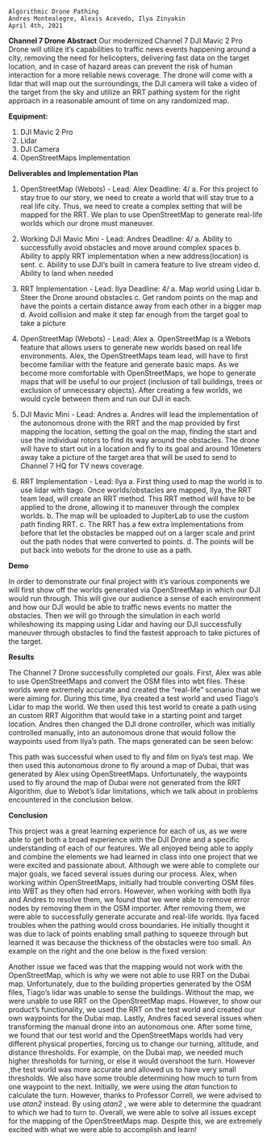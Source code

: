 ```
Algorithmic Drone Pathing
Andres Montealegre, Alexis Acevedo, Ilya Zinyakin
April 4th, 2021
```
**Channel 7 Drone Abstract**
Our modernized Channel 7 DJI Mavic 2 Pro Drone will utilize it’s capabilities to traffic news events
happening around a city, removing the need for helicopters, delivering fast data on the target location, and
in case of hazard areas can prevent the risk of human interaction for a more reliable news coverage. The
drone will come with a lidar that will map out the surroundings, the DJI camera will take a video of the
target from the sky and utilize an RRT pathing system for the right approach in a reasonable amount of
time on any randomized map.

**Equipment:**
1. DJI Mavic 2 Pro
2. Lidar
3. DJI Camera
4. OpenStreetMaps Implementation

**Deliverables and Implementation Plan**

1. OpenStreetMap (Webots) - Lead: Alex Deadline: 4/
    a. For this project to stay true to our story, we need to create a world that will stay true to a
       real life city. Thus, we need to create a complex setting that will be mapped for the RRT.
       We plan to use OpenStreetMap to generate real-life worlds which our drone must
       maneuver.
2. Working DJI Mavic Mini - Lead: Andres Deadline: 4/
    a. Ability to successfully avoid obstacles and move around complex spaces
    b. Ability to apply RRT implementation when a new address(location) is sent.
    c. Ability to use DJI’s built in camera feature to live stream video
    d. Ability to land when needed
3. RRT Implementation - Lead: Ilya Deadline: 4/
    a. Map world using Lidar
    b. Steer the Drone around obstacles
    c. Get random points on the map and have the points a certain distance away from each
       other in a bigger map
    d. Avoid collision and make it step far enough from the target goal to take a picture
 
1. OpenStreetMap (Webots) - Lead: Alex
    a. OpenStreetMap is a Webots feature that allows users to generate new worlds based on
       real life environments. Alex, the OpenStreetMaps team lead, will have to first become
       familiar with the feature and generate basic maps. As we become more comfortable with
       OpenStreetMaps, we hope to generate maps that will be useful to our project (inclusion of
       tall buildings, trees or exclusion of unnecessary objects). After creating a few worlds, we
       would cycle between them and run our DJI in each.
2. DJI Mavic Mini - Lead: Andres
    a. Andres will lead the implementation of the autonomous drone with the RRT and the map
       provided by first mapping the location, setting the goal on the map, finding the start and
       use the individual rotors to find its way around the obstacles. The drone will have to start
       out in a location and fly to its goal and around 10meters away take a picture of the target
       area that will be used to send to Channel 7 HQ for TV news coverage.
3. RRT Implementation - Lead: Ilya
    a. First thing used to map the world is to use lidar with tiago. Once worlds/obstacles are
       mapped, Ilya, the RRT team lead, will create an RRT method. This RRT method will
       have to be applied to the drone, allowing it to maneuver through the complex worlds.
    b. The map will be uploaded to JupiterLab to use the custom path finding RRT.
    c. The RRT has a few extra implementations from before that let the obstacles be mapped
       out on a larger scale and print out the path nodes that were converted to points.
    d. The points will be put back into webots for the drone to use as a path.

**Demo**

In order to demonstrate our final project with it’s various components we will first show off the worlds
generated via OpenStreetMap in which our DJI would run through. This will give our audience a sense of
each environment and how our DJI would be able to traffic news events no matter the obstacles. Then we
will go through the simulation in each world whileshowing its mapping using Lidar and having our DJI
successfully maneuver through obstacles to find the fastest approach to take pictures of the target.

**Results**

The Channel 7 Drone successfully completed our goals. First, Alex was able to use
OpenStreetMaps and convert the OSM files into wbt files. These worlds were extremely accurate and
created the “real-life” scenario that we were aiming for. During this time, Ilya created a test world and
used Tiago’s Lidar to map the world. We then used this test world to create a path using an custom RRT
Algorithm that would take in a starting point and target location. Andres then changed the DJI drone
controller, which was initially controlled manually, into an autonomous drone that would follow the
waypoints used from Ilya’s path. The maps generated can be seen below:


This path was successful when used to fly and film on Ilya’s test map. We then used this autonomous
drone to fly around a map of Dubai, that was generated by Alex using OpenStreetMaps. Unfortunately,
the waypoints used to fly around the map of Dubai were not generated from the RRT Algorithm, due to
Webot’s lidar limitations, which we talk about in problems encountered in the conclusion below.

**Conclusion**

This project was a great learning experience for each of us, as we were able to get both a broad
experience with the DJI Drone and a specific understanding of each of our features. We all enjoyed being
able to apply and combine the elements we had learned in class into one project that we were excited and
passionate about. Although we were able to complete our major goals, we faced several issues during our
process. Alex, when working within OpenStreetMaps, initially had trouble converting OSM files into
WBT as they often had errors. However, when working with both Ilya and Andres to resolve them, we
found that we were able to remove error nodes by removing them in the OSM importer. After removing
them, we were able to successfully generate accurate and real-life worlds. Ilya faced troubles when the
pathing would cross boundaries. He initially thought it was due to lack of points enabling small pathing to
squeeze through but learned it was because the thickness of the obstacles were too small. An example on
the right and the one below is the fixed version:


Another issue we faced was that the mapping would not work with the OpenStreetMap, which is why we
were not able to use RRT on the Dubai map. Unfortunately, due to the building properties generated by
the OSM files, Tiago’s lidar was unable to sense the buildings. Without the map, we were unable to use
RRT on the OpenStreetMap maps. However, to show our product’s functionality, we used the RRT on the
test world and created our own waypoints for the Dubai map. Lastly, Andres faced several issues when
transforming the manual drone into an autonomous one. After some time, we found that our test world
and the OpenStreetMaps worlds had very different physical properties, forcing us to change our turning,
altitude, and distance thresholds. For example, on the Dubai map, we needed much higher thresholds for
turning, or else it would overshoot the turn. However ,the test world was more accurate and allowed us to
have very small thresholds. We also have some trouble determining how much to turn from one waypoint
to the next. Initially, we were using the _atan_ function to calculate the turn. However, thanks to Professor
Correll, we were advised to use _atan2_ instead. By using _atan2_ , we were able to determine the quadrant to
which we had to turn to. Overall, we were able to solve all issues except for the mapping of the
OpenStreetMaps map. Despite this, we are extremely excited with what we were able to accomplish and
learn!




